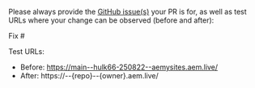Please always provide the [GitHub issue(s)](../issues) your PR is for, as well as test URLs where your change can be observed (before and after):

Fix #<gh-issue-id>

Test URLs:
- Before: https://main--hulk66-250822--aemysites.aem.live/
- After: https://<branch>--{repo}--{owner}.aem.live/
